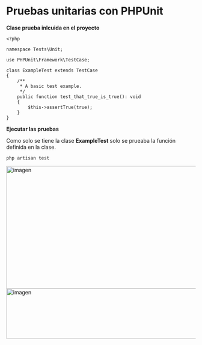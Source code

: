 # Pruebas unitarias con PHPUnit

**Clase prueba inlcuida en el proyecto**

```
<?php

namespace Tests\Unit;

use PHPUnit\Framework\TestCase;

class ExampleTest extends TestCase
{
    /**
     * A basic test example.
     */
    public function test_that_true_is_true(): void
    {
        $this->assertTrue(true);
    }
}
```

**Ejecutar las pruebas**  

Como solo se tiene la clase **ExampleTest** solo se prueaba la función definida en la clase.  

```
php artisan test
```
<img width="509" height="325" alt="imagen" src="https://github.com/user-attachments/assets/802aafb9-d3fa-4155-82e3-25c069cd953c" />

<img width="787" height="134" alt="imagen" src="https://github.com/user-attachments/assets/44da1cb9-7973-4a4a-a482-c52c63a03af6" />
